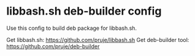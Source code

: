 # libbash.sh deb-builder config

Use this config to build deb package for libbash.sh.

Get libbash.sh: https://github.com/pruje/libbash.sh
Get deb-builder tool: https://github.com/pruje/deb-builder
